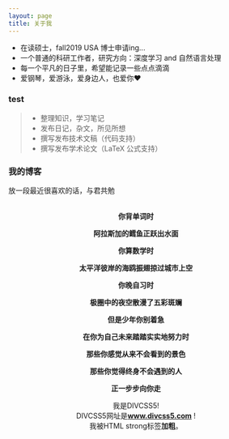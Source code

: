 ```yaml
---
layout: page
title: 关于我 
---
```


* 在读硕士，fall2019 USA 博士申请ing...    
* 一个普通的科研工作者，研究方向：深度学习 and 自然语言处理    
* 每一个平凡的日子里，希望能记录一些点点滴滴    
* 爱钢琴，爱游泳，爱身边人，也爱你❤️    

<p>

<h3> test </h3>  

> * 整理知识，学习笔记
> * 发布日记，杂文，所见所想
> * 撰写发布技术文稿（代码支持）
> * 撰写发布学术论文（LaTeX 公式支持）


<h3> 我的博客 </h3>  
放一段最近很喜欢的话，与君共勉
<div align=center><br />            
               
<strong>你背单词时</strong><br />                    

<strong>阿拉斯加的鳕鱼正跃出水面</strong><br />                   

<strong>你算数学时</strong><br />     

<strong>太平洋彼岸的海鸥振翅掠过城市上空</strong><br />      

<strong>你晚自习时</strong><br />  

<strong>极圈中的夜空散漫了五彩斑斓</strong><br />      

<strong>但是少年你别着急</strong><br />      

<strong>在你为自己未来踏踏实实地努力时</strong><br />    

<strong>那些你感觉从来不会看到的景色</strong><br />     

<strong>那些你觉得终身不会遇到的人</strong><br />       

<strong>正一步步向你走</strong><br />       
 



我是DIVCSS5!<br /> 
DIVCSS5网址是<strong>www.divcss5.com</strong> !<br /> 
我被HTML strong标签<strong>加粗</strong>。
 
